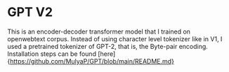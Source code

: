 # GPT V2

This is an encoder-decoder transformer model that I trained on openwebtext corpus. Instead of using character level tokenizer like in V1, I used a pretrained tokenizer of GPT-2, that is, the Byte-pair encoding. Installation steps can be found [here]{https://github.com/MulyaP/GPT/blob/main/README.md}
